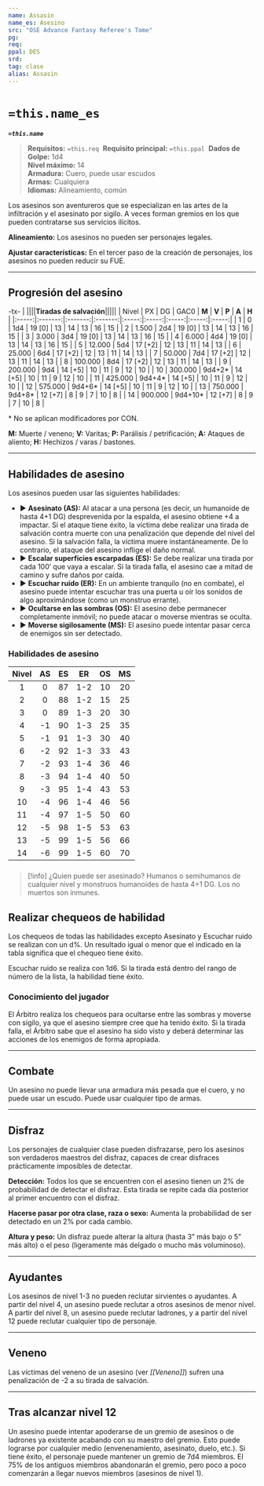 ```yaml
---
name: Assasin
name_es: Asesino
src: "OSE Advance Fantasy Referee's Tome"
pg: 
req: 
ppal: DES
srd: 
tag: clase
alias: Assasin
---
```

# `=this.name_es` 

**_`=this.name`_**

> **Requisitos:** `=this.req` 
> **Requisito principal:** `=this.ppal` 
> **Dados de Golpe:** 1d4   
> **Nivel máximo:** 14   
> **Armadura:** Cuero, puede usar escudos   
> **Armas:** Cualquiera   
> **Idiomas:** Alineamiento, común

Los asesinos son aventureros que se especializan en las artes de la infiltración y el asesinato por sigilo. A veces forman gremios en los que pueden contratarse sus servicios ilícitos.

**Alineamiento:** Los asesinos no pueden ser personajes legales.

**Ajustar características:** En el tercer paso de la creación de personajes, los asesinos no pueden reducir su FUE.

---
## Progresión del asesino

-tx-
| ||||**Tiradas de salvación**|||||
| Nivel |   PX    |   DG    |  GAC0   | **M** | **V** | **P** | **A** | **H** |
|:-----:|:-------:|:-------:|:-------:|:-----:|:-----:|:-----:|:-----:|:-----:|
|   1   |    0    |   1d4   | 19 [0]  |  13   |  14   |  13   |  16   |  15   |
|   2   |  1.500  |   2d4   | 19 [0]  |  13   |  14   |  13   |  16   |  15   |
|   3   |  3.000  |   3d4   | 19 [0]  |  13   |  14   |  13   |  16   |  15   |
|   4   |  6.000  |   4d4   | 19 [0]  |  13   |  14   |  13   |  16   |  15   |
|   5   | 12.000  |   5d4   | 17 [+2] |  12   |  13   |  11   |  14   |  13   |
|   6   | 25.000  |   6d4   | 17 [+2] |  12   |  13   |  11   |  14   |  13   |
|   7   | 50.000  |   7d4   | 17 [+2] |  12   |  13   |  11   |  14   |  13   |
|   8   | 100.000 |   8d4   | 17 [+2] |  12   |  13   |  11   |  14   |  13   |
|   9   | 200.000 |   9d4   | 14 [+5] |  10   |  11   |   9   |  12   |  10   |
|  10   | 300.000 | 9d4+2*  | 14 [+5] |  10   |  11   |   9   |  12   |  10   |
|  11   | 425.000 | 9d4+4*  | 14 [+5] |  10   |  11   |   9   |  12   |  10   |
|  12   | 575.000 | 9d4+6*  | 14 [+5] |  10   |  11   |   9   |  12   |  10   |
|  13   | 750.000 | 9d4+8*  | 12 [+7] |   8   |   9   |   7   |  10   |   8   |
|  14   | 900.000 | 9d4+10* | 12 [+7] |   8   |   9   |   7   |  10   |   8   |

\* No se aplican modificadores por CON.

**M:** Muerte / veneno; **V:** Varitas; **P:** Parálisis / petrificación; **A:** Ataques de aliento; **H:** Hechizos / varas / bastones.

---
## Habilidades de asesino

Los asesinos pueden usar las siguientes habilidades: 

- ▶ **Asesinato (AS):** Al atacar a una persona (es decir, un humanoide de hasta 4+1 DG) desprevenida por la espalda, el asesino obtiene +4 a impactar. Si el ataque tiene éxito, la víctima debe realizar una tirada de salvación contra muerte con una penalización que depende del nivel del asesino. Si la salvación falla, la víctima muere instantáneamente. De lo contrario, el ataque del asesino inflige el daño normal. 
- ▶ **Escalar superficies escarpadas (ES):** Se debe realizar una tirada por cada 100’ que vaya a escalar. Si la tirada falla, el asesino cae a mitad de camino y sufre daños por caída. 
- ▶ **Escuchar ruido (ER):** En un ambiente tranquilo (no en combate), el asesino puede intentar escuchar tras una puerta u oír los sonidos de algo aproximándose (como un monstruo errante). 
- ▶ **Ocultarse en las sombras (OS):** El asesino debe permanecer completamente inmóvil; no puede atacar o moverse mientras se oculta.
- ▶ **Moverse sigilosamente (MS):** El asesino puede intentar pasar cerca de enemigos sin ser detectado.

### Habilidades de asesino

| Nivel | AS  | ES  | ER  | OS  | MS  | 
|:-----:|:---:|:---:|:---:|:---:|:---:|
|   1   |  0  | 87  | 1-2 | 10  | 20  |
|   2   |  0  | 88  | 1-2 | 15  | 25  |
|   3   |  0  | 89  | 1-3 | 20  | 30  |
|   4   | -1  | 90  | 1-3 | 25  | 35  |
|   5   | -1  | 91  | 1-3 | 30  | 40  |
|   6   | -2  | 92  | 1-3 | 33  | 43  |
|   7   | -2  | 93  | 1-4 | 36  | 46  |
|   8   | -3  | 94  | 1-4 | 40  | 50  |
|   9   | -3  | 95  | 1-4 | 43  | 53  |
|  10   | -4  | 96  | 1-4 | 46  | 56  |
|  11   | -4  | 97  | 1-5 | 50  | 60  |
|  12   | -5  | 98  | 1-5 | 53  | 63  |
|  13   | -5  | 99  | 1-5 | 56  | 66  |
|  14   | -6  | 99  | 1-5 | 60  | 70  |

###
>[!info] ¿Quien puede ser asesinado?
>Humanos o semihumanos de cualquier nivel y monstruos humanoides de hasta 4+1 DG. Los no muertos son inmunes.

## Realizar chequeos de habilidad

Los chequeos de todas las habilidades excepto Asesinato y Escuchar ruido se realizan con un d%. Un resultado igual o menor que el indicado en la tabla significa que el chequeo tiene éxito.

Escuchar ruido se realiza con 1d6. Si la tirada está dentro del rango de número de la lista, la habilidad tiene éxito.

### Conocimiento del jugador

El Árbitro realiza los chequeos para ocultarse entre las sombras y moverse con sigilo, ya que el asesino siempre cree que ha tenido éxito. Si la tirada falla, el Árbitro sabe que el asesino ha sido visto y deberá determinar las acciones de los enemigos de forma apropiada.

---
## Combate

Un asesino no puede llevar una armadura más pesada que el cuero, y no puede usar un escudo. Puede usar cualquier tipo de armas.

---
## Disfraz

Los personajes de cualquier clase pueden disfrazarse, pero los asesinos son verdaderos maestros del disfraz, capaces de crear disfraces prácticamente imposibles de detectar.

**Detección:** Todos los que se encuentren con el asesino tienen un 2% de probabilidad de detectar el disfraz. Esta tirada se repite cada día posterior al primer encuentro con el disfraz.

**Hacerse pasar por otra clase, raza o sexo:** Aumenta la probabilidad de ser detectado en un 2% por cada cambio.

**Altura y peso:** Un disfraz puede alterar la altura (hasta 3” más bajo o 5” más alto) o el peso (ligeramente más delgado o mucho más voluminoso).

---
## Ayudantes

Los asesinos de nivel 1-3 no pueden reclutar sirvientes o ayudantes. A partir del nivel 4, un asesino puede reclutar a otros asesinos de menor nivel. A partir del nivel 8, un asesino puede reclutar ladrones, y a partir del nivel 12 puede reclutar cualquier tipo de personaje.

---
## Veneno

Las víctimas del veneno de un asesino (ver _[[Veneno]]_) sufren una penalización de -2 a su tirada de salvación.

---
## Tras alcanzar nivel 12

Un asesino puede intentar apoderarse de un gremio de asesinos o de ladrones ya existente acabando con su maestro del gremio. Esto puede lograrse por cualquier medio (envenenamiento, asesinato, duelo, etc.). Si tiene éxito, el personaje puede mantener un gremio de 7d4 miembros. El 75% de los antiguos miembros abandonarán el gremio, pero poco a poco comenzarán a llegar nuevos miembros (asesinos de nivel 1).